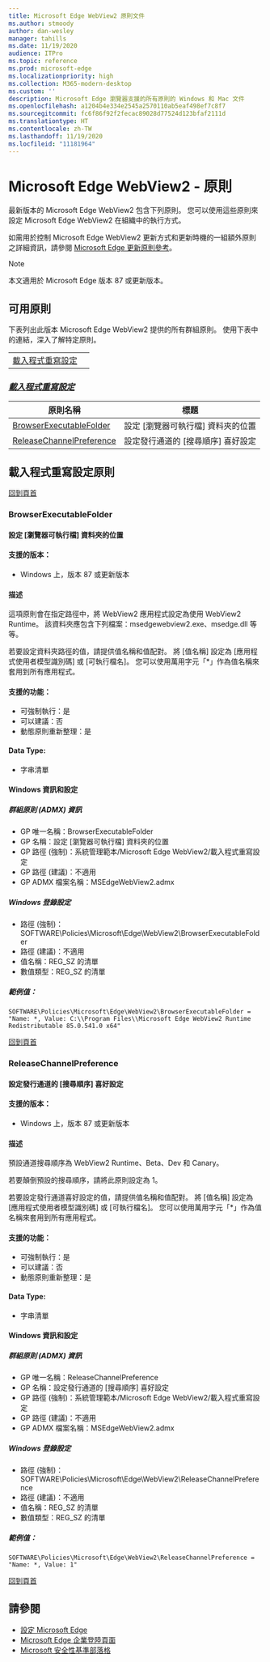 ```yaml
---
title: Microsoft Edge WebView2 原則文件
ms.author: stmoody
author: dan-wesley
manager: tahills
ms.date: 11/19/2020
audience: ITPro
ms.topic: reference
ms.prod: microsoft-edge
ms.localizationpriority: high
ms.collection: M365-modern-desktop
ms.custom: ''
description: Microsoft Edge 瀏覽器支援的所有原則的 Windows 和 Mac 文件
ms.openlocfilehash: a1204b4e334e2545a2570110ab5eaf498ef7c8f7
ms.sourcegitcommit: fc6f86f92f2fecac89028d77524d123bfaf2111d
ms.translationtype: HT
ms.contentlocale: zh-TW
ms.lasthandoff: 11/19/2020
ms.locfileid: "11181964"
---
```

# Microsoft Edge WebView2 - 原則

最新版本的 Microsoft Edge WebView2 包含下列原則。 您可以使用這些原則來設定 Microsoft Edge WebView2 在組織中的執行方式。

如需用於控制 Microsoft Edge WebView2 更新方式和更新時機的一組額外原則之詳細資訊，請參閱 [Microsoft Edge 更新原則參考](microsoft-edge-update-policies.md)。


> [!NOTE]
> 本文適用於 Microsoft Edge 版本 87 或更新版本。

## 可用原則

下表列出此版本 Microsoft Edge WebView2 提供的所有群組原則。 使用下表中的連結，深入了解特定原則。

|||
|-|-|
|[載入程式重寫設定](#loader-override-settings)|

### [*載入程式重寫設定*](#loader-override-settings-policies)

|原則名稱|標題|
|-|-|
|[BrowserExecutableFolder](#browserexecutablefolder)|設定 [瀏覽器可執行檔] 資料夾的位置|
|[ReleaseChannelPreference](#releasechannelpreference)|設定發行通道的 [搜尋順序] 喜好設定|




  ## 載入程式重寫設定原則

  [回到頁首](#microsoft-edge-webview2---policies)

  ### BrowserExecutableFolder

  #### 設定 [瀏覽器可執行檔] 資料夾的位置

  
  
  #### 支援的版本：

  - Windows 上，版本 87 或更新版本

  #### 描述

  這項原則會在指定路徑中，將 WebView2 應用程式設定為使用 WebView2 Runtime。 該資料夾應包含下列檔案：msedgewebview2.exe、msedge.dll 等等。

若要設定資料夾路徑的值，請提供值名稱和值配對。 將 [值名稱] 設定為 [應用程式使用者模型識別碼] 或 [可執行檔名]。 您可以使用萬用字元「*」作為值名稱來套用到所有應用程式。

  #### 支援的功能：

  - 可強制執行：是
  - 可以建議：否
  - 動態原則重新整理：是

  #### Data Type:

  - 字串清單

  #### Windows 資訊和設定

  ##### 群組原則 (ADMX) 資訊

  - GP 唯一名稱：BrowserExecutableFolder
  - GP 名稱：設定 [瀏覽器可執行檔] 資料夾的位置
  - GP 路徑 (強制)：系統管理範本/Microsoft Edge WebView2/載入程式重寫設定
  - GP 路徑 (建議)：不適用
  - GP ADMX 檔案名稱：MSEdgeWebView2.admx

  ##### Windows 登錄設定

  - 路徑 (強制)：SOFTWARE\Policies\Microsoft\Edge\WebView2\BrowserExecutableFolder
  - 路徑 (建議)：不適用
  - 值名稱：REG_SZ 的清單
  - 數值類型：REG_SZ 的清單

  ##### 範例值：

```
SOFTWARE\Policies\Microsoft\Edge\WebView2\BrowserExecutableFolder = "Name: *, Value: C:\\Program Files\\Microsoft Edge WebView2 Runtime Redistributable 85.0.541.0 x64"

```

  

  [回到頁首](#microsoft-edge-webview2---policies)

  ### ReleaseChannelPreference

  #### 設定發行通道的 [搜尋順序] 喜好設定

  
  
  #### 支援的版本：

  - Windows 上，版本 87 或更新版本

  #### 描述

  預設通道搜尋順序為 WebView2 Runtime、Beta、Dev 和 Canary。

若要顛倒預設的搜尋順序，請將此原則設定為 1。

若要設定發行通道喜好設定的值，請提供值名稱和值配對。 將 [值名稱] 設定為 [應用程式使用者模型識別碼] 或 [可執行檔名]。 您可以使用萬用字元「*」作為值名稱來套用到所有應用程式。

  #### 支援的功能：

  - 可強制執行：是
  - 可以建議：否
  - 動態原則重新整理：是

  #### Data Type:

  - 字串清單

  #### Windows 資訊和設定

  ##### 群組原則 (ADMX) 資訊

  - GP 唯一名稱：ReleaseChannelPreference
  - GP 名稱：設定發行通道的 [搜尋順序] 喜好設定
  - GP 路徑 (強制)：系統管理範本/Microsoft Edge WebView2/載入程式重寫設定
  - GP 路徑 (建議)：不適用
  - GP ADMX 檔案名稱：MSEdgeWebView2.admx

  ##### Windows 登錄設定

  - 路徑 (強制)：SOFTWARE\Policies\Microsoft\Edge\WebView2\ReleaseChannelPreference
  - 路徑 (建議)：不適用
  - 值名稱：REG_SZ 的清單
  - 數值類型：REG_SZ 的清單

  ##### 範例值：

```
SOFTWARE\Policies\Microsoft\Edge\WebView2\ReleaseChannelPreference = "Name: *, Value: 1"

```

  

  [回到頁首](#microsoft-edge-webview2---policies)


## 請參閱

- [設定 Microsoft Edge](configure-microsoft-edge.md)
- [Microsoft Edge 企業登陸頁面](https://aka.ms/EdgeEnterprise)
- [Microsoft 安全性基準部落格](https://techcommunity.microsoft.com/t5/microsoft-security-baselines/bg-p/Microsoft-Security-Baselines)
